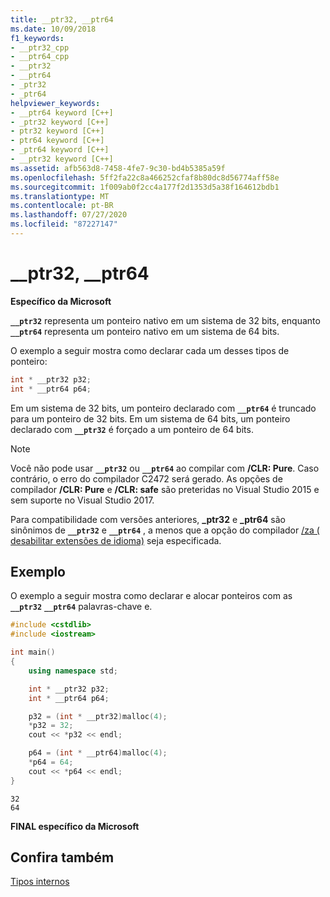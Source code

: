 ```yaml
---
title: __ptr32, __ptr64
ms.date: 10/09/2018
f1_keywords:
- __ptr32_cpp
- __ptr64_cpp
- __ptr32
- __ptr64
- _ptr32
- _ptr64
helpviewer_keywords:
- __ptr64 keyword [C++]
- _ptr32 keyword [C++]
- ptr32 keyword [C++]
- ptr64 keyword [C++]
- _ptr64 keyword [C++]
- __ptr32 keyword [C++]
ms.assetid: afb563d8-7458-4fe7-9c30-bd4b5385a59f
ms.openlocfilehash: 5ff2fa22c8a466252cfaf8b80dc8d56774aff58e
ms.sourcegitcommit: 1f009ab0f2cc4a177f2d1353d5a38f164612bdb1
ms.translationtype: MT
ms.contentlocale: pt-BR
ms.lasthandoff: 07/27/2020
ms.locfileid: "87227147"
---
```

# <a name="__ptr32-__ptr64"></a>__ptr32, __ptr64

**Específico da Microsoft**

**`__ptr32`** representa um ponteiro nativo em um sistema de 32 bits, enquanto **`__ptr64`** representa um ponteiro nativo em um sistema de 64 bits.

O exemplo a seguir mostra como declarar cada um desses tipos de ponteiro:

```cpp
int * __ptr32 p32;
int * __ptr64 p64;
```

Em um sistema de 32 bits, um ponteiro declarado com **`__ptr64`** é truncado para um ponteiro de 32 bits. Em um sistema de 64 bits, um ponteiro declarado com **`__ptr32`** é forçado a um ponteiro de 64 bits.

> [!NOTE]
> Você não pode usar **`__ptr32`** ou **`__ptr64`** ao compilar com **/CLR: Pure**. Caso contrário, o erro do compilador C2472 será gerado. As opções de compilador **/CLR: Pure** e **/CLR: safe** são preteridas no Visual Studio 2015 e sem suporte no Visual Studio 2017.

Para compatibilidade com versões anteriores, **_ptr32** e **_ptr64** são sinônimos de **`__ptr32`** e **`__ptr64`** , a menos que a opção do compilador [/za \( desabilitar extensões de idioma)](../build/reference/za-ze-disable-language-extensions.md) seja especificada.

## <a name="example"></a>Exemplo

O exemplo a seguir mostra como declarar e alocar ponteiros com as **`__ptr32`** **`__ptr64`** palavras-chave e.

```cpp
#include <cstdlib>
#include <iostream>

int main()
{
    using namespace std;

    int * __ptr32 p32;
    int * __ptr64 p64;

    p32 = (int * __ptr32)malloc(4);
    *p32 = 32;
    cout << *p32 << endl;

    p64 = (int * __ptr64)malloc(4);
    *p64 = 64;
    cout << *p64 << endl;
}
```

```Output
32
64
```

**FINAL específico da Microsoft**

## <a name="see-also"></a>Confira também

[Tipos internos](../cpp/fundamental-types-cpp.md)
